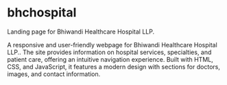# bhchospital
Landing page for Bhiwandi Healthcare Hospital LLP.


A responsive and user-friendly webpage for Bhiwandi Healthcare Hospital LLP.. The site provides information on hospital services, specialties, and patient care, offering an intuitive navigation experience. Built with HTML, CSS, and JavaScript, it features a modern design with sections for doctors, images, and contact information.
